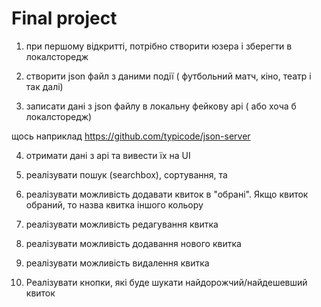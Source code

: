 # Final project


1. при першому відкритті, потрібно створити юзера і зберегти в локалсторедж

2. створити json файл з даними події ( футбольний матч, кіно, театр і так далі)

3. записати дані з json файлу в локальну фейкову api ( або хоча б локалсторедж)

щось наприклад https://github.com/typicode/json-server

4. отримати дані з api та вивести їх на UI

5. реалізувати пошук (searchbox), сортування, та 

6. реалізувати можливість додавати квиток в "обрані". Якщо квиток обраний, то назва квитка іншого кольору

7. реалізувати можливість редагування квитка

8. реалізувати можливість додавання нового квитка

9. реалізувати можливість видалення квитка

10. Реалізувати кнопки, які буде шукати найдорожчий/найдешевший квиток


